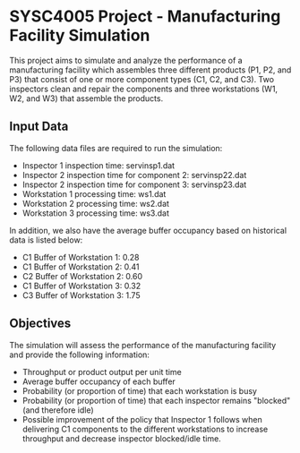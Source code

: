 # SYSC4005 Project - Manufacturing Facility Simulation

This project aims to simulate and analyze the performance of a manufacturing facility which assembles three different products (P1, P2, and P3) that consist of one or more component types (C1, C2, and C3). Two inspectors clean and repair the components and three workstations (W1, W2, and W3) that assemble the products. 

## Input Data

The following data files are required to run the simulation:
- Inspector 1 inspection time: servinsp1.dat
- Inspector 2 inspection time for component 2: servinsp22.dat
- Inspector 2 inspection time for component 3: servinsp23.dat
- Workstation 1 processing time: ws1.dat
- Workstation 2 processing time: ws2.dat
- Workstation 3 processing time: ws3.dat

In addition, we also have the average buffer occupancy based on historical data is listed below:
- C1 Buffer of Workstation 1: 0.28
- C1 Buffer of Workstation 2: 0.41
- C2 Buffer of Workstation 2: 0.60
- C1 Buffer of Workstation 3: 0.32
- C3 Buffer of Workstation 3: 1.75

## Objectives

The simulation will assess the performance of the manufacturing facility and provide the following information:
- Throughput or product output per unit time
- Average buffer occupancy of each buffer
- Probability (or proportion of time) that each workstation is busy
- Probability (or proportion of time) that each inspector remains "blocked" (and therefore idle)
- Possible improvement of the policy that Inspector 1 follows when delivering C1 components to the different workstations to increase throughput and decrease inspector blocked/idle time.
